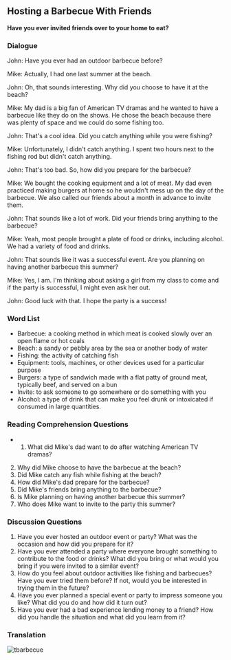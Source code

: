 ## Hosting a Barbecue With Friends

**Have you ever invited friends over to your home to eat?** 


### Dialogue 

John: Have you ever had an outdoor barbecue before?

Mike: Actually, I had one last summer at the beach.

John: Oh, that sounds interesting. Why did you choose to have it at the beach?

Mike: My dad is a big fan of American TV dramas and he wanted to have a barbecue like they do on the shows. He chose the beach because there was plenty of space and we could do some fishing too.

John: That's a cool idea. Did you catch anything while you were fishing?

Mike: Unfortunately, I didn't catch anything. I spent two hours next to the fishing rod but didn't catch anything.

John: That's too bad. So, how did you prepare for the barbecue?

Mike: We bought the cooking equipment and a lot of meat. My dad even practiced making burgers at home so he wouldn't mess up on the day of the barbecue. We also called our friends about a month in advance to invite them.

John: That sounds like a lot of work. Did your friends bring anything to the barbecue?

Mike: Yeah, most people brought a plate of food or drinks, including alcohol. We had a variety of food and drinks.

John: That sounds like it was a successful event. Are you planning on having another barbecue this summer?

Mike: Yes, I am. I'm thinking about asking a girl from my class to come and if the party is successful, I might even ask her out.

John: Good luck with that. I hope the party is a success!

### Word List 

- Barbecue: a cooking method in which meat is cooked slowly over an open flame or hot coals
- Beach: a sandy or pebbly area by the sea or another body of water
- Fishing: the activity of catching fish
- Equipment: tools, machines, or other devices used for a particular purpose
- Burgers: a type of sandwich made with a flat patty of ground meat, typically beef, and served on a bun
- Invite: to ask someone to go somewhere or do something with you
- Alcohol: a type of drink that can make you feel drunk or intoxicated if consumed in large quantities.


### Reading Comprehension Questions 

- 1. What did Mike's dad want to do after watching American TV dramas?
2. Why did Mike choose to have the barbecue at the beach?
3. Did Mike catch any fish while fishing at the beach?
4. How did Mike's dad prepare for the barbecue?
5. Did Mike's friends bring anything to the barbecue?
6. Is Mike planning on having another barbecue this summer?
7. Who does Mike want to invite to the party this summer?

### Discussion Questions 

1. Have you ever hosted an outdoor event or party? What was the occasion and how did you prepare for it? 
2. Have you ever attended a party where everyone brought something to contribute to the food or drinks? What did you bring or what would you bring if you were invited to a similar event? 
3. How do you feel about outdoor activities like fishing and barbecues? Have you ever tried them before? If not, would you be interested in trying them in the future? 
4. Have you ever planned a special event or party to impress someone you like? What did you do and how did it turn out? 
5. Have you ever had a bad experience lending money to a friend? How did you handle the situation and what did you learn from it?

### Translation

![tbarbecue](https://user-images.githubusercontent.com/68504324/236617653-14e29833-433f-4875-b258-f0e00e389460.jpg)








